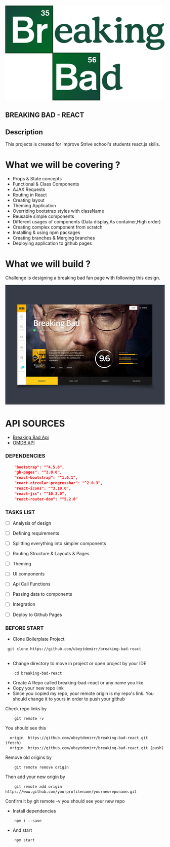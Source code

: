 ![LOGO](./src/assets/logo.png)
## BREAKING BAD - REACT



## Description 
This projects is created for improve Strive school's students react.js skills. 

# What we will be covering ?

- Props & State concepts
- Functional & Class Components
- AJAX Requests
- Routing in React
- Creating layout
- Theming Application
- Overriding bootstrap styles with className
- Reusable simple components
- Different usages of components (Data display,As container,High order)
- Creating complex component from scratch
- Installing & using  npm packages
- Creating branches & Merging branches
- Deploying application to github pages 




# What we will build ?
Challenge is designing a breaking bad fan page with following this design.

![DESIGN](./src/assets/design.png)


# API SOURCES

* [Breaking Bad Api](https://breakingbadapi.com/documentation)
* [OMDB API](http://www.omdbapi.com/)


### DEPENDENCIES 

```json
    "bootstrap": "^4.5.0",
    "gh-pages": "^3.0.0",
    "react-bootstrap": "^1.0.1",
    "react-circular-progressbar": "^2.0.3",
    "react-icons": "^3.10.0",
    "react-jss": "^10.3.0",
    "react-router-dom": "^5.2.0"
``` 


### TASKS LIST 


- [ ] Analysis of design
- [ ] Defining requirements
- [ ] Splitting everything into simpler components
- [ ] Routing Structure & Layouts & Pages
- [ ] Theming
- [ ] UI components
- [ ] Api Call Functions
- [ ] Passing data to components
- [ ] Integration 
- [ ] Deploy to Github Pages


### BEFORE START

- Clone Boilerplate Project 

```
 git clone https://github.com/ubeytdemirr/breaking-bad-react
 
```
- Change directory to move in project or open project by your IDE

```
    cd breaking-bad-react 

```
- Create A Repo called breaking-bad-react or any name you like 
- Copy your new repo link 
- Since you copied my repo, your remote origin is my repo's link. You should change it to yours in order to push your github

 Check repo links by 

```
    git remote -v
```
 You should see this 
 
```
  origin  https://github.com/ubeytdemirr/breaking-bad-react.git (fetch)
  origin  https://github.com/ubeytdemirr/breaking-bad-react.git (push)

```
Remove old origins by 

```
    git remote remove origin 
```
Then add your new origin by 


```
    git remote add origin  https://www.github.com/yourprofilename/yournewreponame.git
```

Confirm it by git remote -v you should see your new repo 


- Install dependencies

```
    npm i --save  

```


- And start 

```
    npm start 

```

